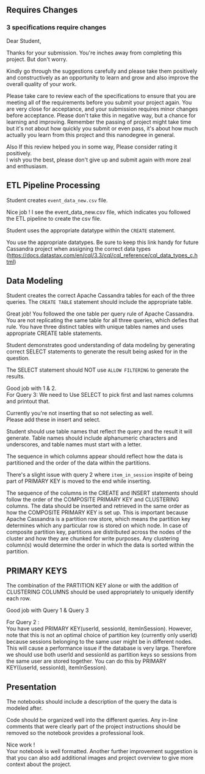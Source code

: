 Requires Changes
----------------

### 3 specifications require changes

Dear Student,

Thanks for your submission. You're inches away from completing this project. But don't worry.

Kindly go through the suggestions carefully and please take them positively and constructively as an opportunity to learn and grow and also improve the overall quality of your work.

Please take care to review each of the specifications to ensure that you are meeting all of the requirements before you submit your project again. You are very close for acceptance, and your submission requires minor changes before acceptance. Please don't take this in negative way, but a chance for learning and improving. Remember the passing of project might take time but it's not about how quickly you submit or even pass, it's about how much actually you learn from this project and this nanodegree in general.

Also If this review helped you in some way, Please consider rating it positively.\
I wish you the best, please don't give up and submit again with more zeal and enthusiasm.

ETL Pipeline Processing
-----------------------

Student creates `event_data_new.csv` file.

Nice job ! I see the event_data_new.csv file, which indicates you followed the ETL pipeline to create the csv file.

Student uses the appropriate datatype within the `CREATE` statement.

You use the appropriate datatypes. Be sure to keep this link handy for future Cassandra project when assigning the correct data types\
(<https://docs.datastax.com/en/cql/3.3/cql/cql_reference/cql_data_types_c.html>)

Data Modeling
-------------

Student creates the correct Apache Cassandra tables for each of the three queries. The `CREATE TABLE` statement should include the appropriate table.

Great job! You followed the one table per query rule of Apache Cassandra. You are not replicating the same table for all three queries, which defies that rule. You have three distinct tables with unique tables names and uses appropriate CREATE table statements.

Student demonstrates good understanding of data modeling by generating correct SELECT statements to generate the result being asked for in the question.

The SELECT statement should NOT use `ALLOW FILTERING` to generate the results.

Good job with 1 & 2.\
For Query 3: We need to Use SELECT to pick first and last names columns and printout that.

Currently you're not inserting that so not selecting as well.\
Please add these in insert and select.

Student should use table names that reflect the query and the result it will generate. Table names should include alphanumeric characters and underscores, and table names must start with a letter.

The sequence in which columns appear should reflect how the data is partitioned and the order of the data within the partitions.

There's a slight issue with query 2 where `item_in_session` inspite of being part of PRIMARY KEY is moved to the end while inserting.

The sequence of the columns in the CREATE and INSERT statements should follow the order of the COMPOSITE PRIMARY KEY and CLUSTERING columns. The data should be inserted and retrieved in the same order as how the COMPOSITE PRIMARY KEY is set up. This is important because Apache Cassandra is a partition row store, which means the partition key determines which any particular row is stored on which node. In case of composite partition key, partitions are distributed across the nodes of the cluster and how they are chunked for write purposes. Any clustering column(s) would determine the order in which the data is sorted within the partition.

PRIMARY KEYS
------------

The combination of the PARTITION KEY alone or with the addition of CLUSTERING COLUMNS should be used appropriately to uniquely identify each row.

Good job with Query 1 & Query 3

For Query 2 :\
You have used PRIMARY KEY(userId, sessionId, itemInSession). However, note that this is not an optimal choice of partition key (currently only userId) because sessions belonging to the same user might be in different nodes. This will cause a performance issue if the database is very large. Therefore we should use both userId and sessionId as partition keys so sessions from the same user are stored together. You can do this by PRIMARY KEY((userId, sessionId), itemInSession).

Presentation
------------

The notebooks should include a description of the query the data is modeled after.

Code should be organized well into the different queries. Any in-line comments that were clearly part of the project instructions should be removed so the notebook provides a professional look.

Nice work !\
Your notebook is well formatted. Another further improvement suggestion is that you can also add additional images and project overview to give more context about the project.
